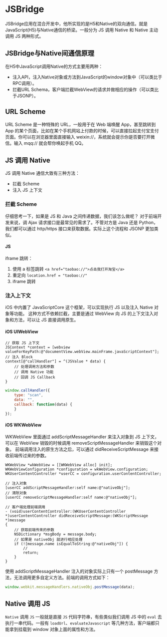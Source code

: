 # JSBridge

JSBridge应用在混合开发中，他所实现的是H5和Native的双向通信。就是JavaScript(H5)与Native通信的桥梁。一般分为 JS 调用 Native 和 Native 主动调用 JS 两种形式。

## JSBridge与Native间通信原理

在H5中JavaScript调用Native的方式主要用两种：

- 注入API，注入Native对象或方法到JavaScript的window对象中（可以类比于RPC调用）。
- 拦截URL Schema，客户端拦截WebView的请求并做相应的操作（可以类比于JSONP）。

## URL Scheme

URL Scheme 是一种特殊的 URL，一般用于在 Web 端唤醒 App，甚至跳转到 App 的某个页面，比如在某个手机网站上付款的时候，可以直接拉起支付宝支付页面。你可以在浏览器里面直接输入 weixin://，系统就会提示你是否要打开微信。输入 mqq:// 就会帮你唤起手机 QQ。

## JS 调用 Native

JS 调用 Native 通信大致有三种方法：

- 拦截 Scheme
- 注入 JS 上下文

### 拦截 Scheme

仔细思考一下，如果是 JS 和 Java 之间传递数据，我们该怎么做呢？
对于前端开发来说，调 Ajax 请求接口是最常见的需求了。不管对方是 Java 还是 Python，我们都可以通过 http/https 接口来获取数据。实际上这个流程和 JSONP 更加类似。

#### JS

iframe 跳转：

1. 使用 a 标签跳转 `<a href="taobao://">点击我打开淘宝</a>`
2. 重定向 `location.href = "taobao://"`
3. iframe 跳转

### 注入上下文

iOS 中内置了 JavaScriptCore 这个框架，可以实现执行 JS 以及注入 Native 对象等功能。
这种方式不依赖拦截，主要是通过 WebView 向 JS 的上下文注入对象和方法，可以让 JS 直接调用原生。

#### iOS UIWebView

```oc
// 获取 JS 上下文
JSContext *context = [webview valueForKeyPath:@"documentView.webView.mainFrame.javaScriptContext"];
// 注入 Block
context[@"callHandler"] = ^(JSValue * data) {
    // 处理调用方法和参数
    // 调用 Native 功能
    // 回调 JS Callback
}
```

```js
window.callHandler({
    type: "scan",
    data: "",
    callback: function(data) {
    }
});
```

#### iOS WKWebView

WKWebView 里面通过 addScriptMessageHandler 来注入对象到 JS 上下文，可以在 WebView 销毁的时候调用 removeScriptMessageHandler 来销毁这个对象。
前端调用注入的原生方法之后，可以通过 didReceiveScriptMessage 来接收前端传过来的参数。

```oc
WKWebView *wkWebView = [[WKWebView alloc] init];
WKWebViewConfiguration *configuration = wkWebView.configuration;
WKUserContentController *userCC = configuration.userContentController;

// 注入对象
[userCC addScriptMessageHandler:self name:@"nativeObj"];
// 清除对象
[userCC removeScriptMessageHandler:self name:@"nativeObj"];

// 客户端处理前端调用
- (void)userContentController:(WKUserContentController *)userContentController didReceiveScriptMessage:(WKScriptMessage *)message
{
    // 获取前端传来的参数
    NSDictionary *msgBody = message.body;
    // 如果是 nativeObj 就进行相应处理
    if (![message.name isEqualToString:@"nativeObj"]) {
        // 
        return;
    }
}
```

使用 addScriptMessageHandler 注入的对象实际上只有一个 postMessage 方法，无法调用更多自定义方法。前端的调用方式如下：

```js
window.webkit.messageHandlers.nativeObj.postMessage(data);
```

## Native 调用 JS

`Native` 调用 `JS` 一般就是直接 `JS` 代码字符串，有些类似我们调用 JS 中的 `eval` 去执行一串代码。一般有 `loadUrl`、`evaluateJavascript` 等几种方法，客户端都只能拿到挂载到 window 对象上面的属性和方法。
